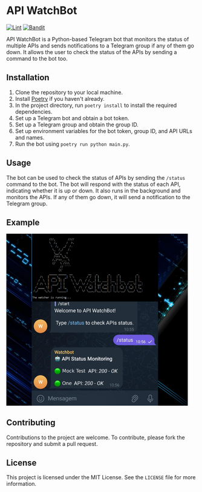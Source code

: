 # API WatchBot

[![Lint](https://github.com/josehenriqueroveda/watchbot/actions/workflows/black.yml/badge.svg)](https://github.com/josehenriqueroveda/watchbot/actions/workflows/black.yml)
[![Bandit](https://github.com/josehenriqueroveda/watchbot/actions/workflows/bandit.yml/badge.svg)](https://github.com/josehenriqueroveda/watchbot/actions/workflows/bandit.yml)


API WatchBot is a Python-based Telegram bot that monitors the status of multiple APIs and sends notifications to a Telegram group if any of them go down.
It allows the user to check the status of the APIs by sending a command to the bot too.

## Installation

1. Clone the repository to your local machine.
2. Install [Poetry](https://python-poetry.org/docs/#installation) if you haven't already.
3. In the project directory, run `poetry install` to install the required dependencies.
4. Set up a Telegram bot and obtain a bot token.
5. Set up a Telegram group and obtain the group ID.
6. Set up environment variables for the bot token, group ID, and API URLs and names.
7. Run the bot using `poetry run python main.py`.

## Usage

The bot can be used to check the status of APIs by sending the `/status` command to the bot. The bot will respond with the status of each API, indicating whether it is up or down.
It also runs in the background and monitors the APIs. If any of them go down, it will send a notification to the Telegram group.

## Example

<img src="https://raw.githubusercontent.com/josehenriqueroveda/watchbot/main/examples/watchbot-telegram.png" width=480 class="inline"/>

## Contributing

Contributions to the project are welcome. To contribute, please fork the repository and submit a pull request.

## License

This project is licensed under the MIT License. See the `LICENSE` file for more information.
